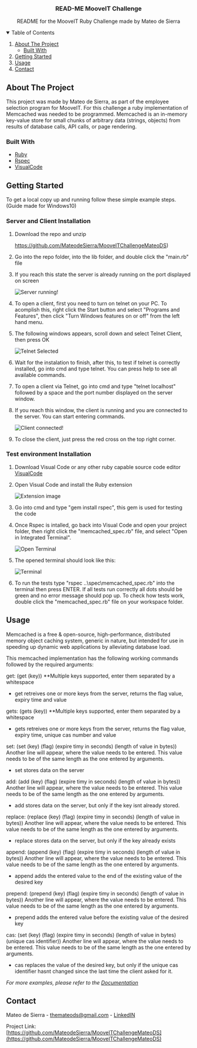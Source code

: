 
<br />
<p align="center">
  <h3 align="center">READ-ME MooveIT Challenge</h3>

  <p align="center">
    README for the MooveIT Ruby Challenge made by Mateo de Sierra
    <br />
  </p>
</p>



<!-- TABLE OF CONTENTS -->
<details open="open">
  <summary>Table of Contents</summary>
  <ol>
    <li>
      <a href="#about-the-project">About The Project</a>
      <ul>
        <li><a href="#built-with">Built With</a></li>
      </ul>
    </li>
    <li>
      <a href="#getting-started">Getting Started</a>
    </li>
    <li><a href="#usage">Usage</a></li>
    <li><a href="#contact">Contact</a></li>
  </ol>
</details>



<!-- ABOUT THE PROJECT -->
## About The Project

This project was made by Mateo de Sierra, as part of the employee selection program for MooveIT. For this challenge a ruby implementation of Memcached was needed to be programmed. Memcached is an in-memory key-value store for small chunks of arbitrary data (strings, objects) from results of database calls, API calls, or page rendering.

### Built With

* [Ruby](https://www.ruby-lang.org/)
* [Rspec](https://rspec.info/)
* [VisualCode](https://code.visualstudio.com/)



<!-- GETTING STARTED -->
## Getting Started

To get a local copy up and running follow these simple example steps. (Guide made for Windows10)


### Server and Client Installation

1. Download the repo and unzip

   https://github.com/MateodeSierra/MooveITChallengeMateoDS)

2. Go into the repo folder, into the lib folder, and double click the "main.rb" file
3. If you reach this state the server is already running on the port displayed on screen

   ![Server running!](https://i.imgur.com/qSOW8B8.png)
4. To open a client, first you need to turn on telnet on your PC. To acomplish this, right click the Start button and select "Programs and Features", then click "Turn Windows features on or off" from the left hand menu.

5. The following windows appears, scroll down and select Telnet Client, then press OK

   ![Telnet Selected](https://kencenerelli.files.wordpress.com/2017/07/telnet03_thumb.png?w=415&h=368)

6. Wait for the instalation to finish, after this, to test if telnet is correctly installed, go into cmd and type telnet. You can press help to see all available commands.

7. To open a client via Telnet, go into cmd and type "telnet localhost" followed by a space and the port number displayed on the server window.

8. If you reach this window, the client is running and you are connected to the server. You can start entering commands.

   ![Client connected!](https://i.imgur.com/QoZkzi6.png)

9. To close the client, just press the red cross on the top right corner.

### Test environment Installation

1. Download Visual Code or any other ruby capable source code editor  [VisualCode](https://code.visualstudio.com/)

2. Open Visual Code and install the Ruby extension

   ![Extension image](https://i.imgur.com/YQ70jGK.png)

3. Go into cmd and type "gem install rspec", this gem is used for testing the code

4. Once Rspec is intalled, go back into Visual Code and open your project folder, then right click the "memcached_spec.rb" file, and select "Open in Integrated Terminal".

   ![Open Terminal](https://i.imgur.com/52OM44p.png)

5. The opened terminal should look like this:

   ![Terminal](https://i.imgur.com/dE8AuTH.png)

6. To run the tests type "rspec ..\spec\memcached_spec.rb" into the terminal then press ENTER. If all tests run correctly all dots should be green and no error message should pop up. To check how tests work, double click the "memcached_spec.rb" file on your workspace folder.





<!-- USAGE EXAMPLES -->
## Usage

Memcached is a free & open-source, high-performance, distributed memory object caching system, generic in nature, but intended for use in speeding up dynamic web applications by alleviating database load.

This memcached implementation has the following working commands followed by the required arguments:

get:  (get (key))  **Multiple keys supported, enter them separated by a whitespace
* get retreives one or more keys from the server, returns the flag value, expiry time and value

gets: (gets (key))  **Multiple keys supported, enter them separated by a whitespace
* gets retreives one or more keys from the server, returns the flag value, expiry time, unique cas number and value

set: (set (key) (flag) (expire timy in seconds) (length of value in bytes)) Another line will appear, where the value needs to be entered. This value needs to be of the same length as the one entered by arguments.
* set stores data on the server

add: (add (key) (flag) (expire timy in seconds) (length of value in bytes)) Another line will appear, where the value needs to be entered. This value needs to be of the same length as the one entered by arguments.
* add stores data on the server, but only if the key isnt already stored.

replace: (replace (key) (flag) (expire timy in seconds) (length of value in bytes)) Another line will appear, where the value needs to be entered. This value needs to be of the same length as the one entered by arguments.
* replace stores data on the server, but only if the key already exists

append: (append (key) (flag) (expire timy in seconds) (length of value in bytes)) Another line will appear, where the value needs to be entered. This value needs to be of the same length as the one entered by arguments.
* append adds the entered value to the end of the existing value of the desired key

prepend: (prepend (key) (flag) (expire timy in seconds) (length of value in bytes)) Another line will appear, where the value needs to be entered. This value needs to be of the same length as the one entered by arguments.
* prepend adds the entered value before the existing value of the desired key

cas: (set (key) (flag) (expire timy in seconds) (length of value in bytes) (unique cas identifier)) Another line will appear, where the value needs to be entered. This value needs to be of the same length as the one entered by arguments.
* cas replaces the value of the desired key, but only if the unique cas identifier hasnt changed since the last time the client asked for it.



_For more examples, please refer to the [Documentation](https://github.com/memcached/memcached/blob/master/doc/protocol.txt)_




<!-- CONTACT -->
## Contact

Mateo de Sierra - themateods@gmail.com - [LinkedIN](https://www.linkedin.com/in/mateo-de-sierra-41a15b168/)

Project Link: [https://github.com/MateodeSierra/MooveITChallengeMateoDS](https://github.com/MateodeSierra/MooveITChallengeMateoDS)

